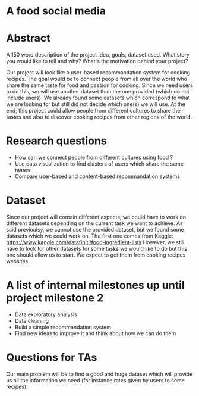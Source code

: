 # A food social media  

# Abstract
A 150 word description of the project idea, goals, dataset used. What story you would like to tell and why? What's the motivation behind your project?

Our project will look like a user-based recommandation system for cooking recipes. The goal would be to connect people from all over the world who share the same taste for food and passion for cooking. Since we need users to do this, we will use another dataset than the one provided (which do not include users). We already found some datasets which correspond to what we are looking for but still did not decide which one(s) we will use. 
At the end, this project could allow people from different cultures to share their tastes and also to discover cooking recipes from other regions of the world.

# Research questions
- How can we connect people from different cultures using food ? 
- Use data visualization to find clusters of users which share the same tastes
- Compare user-based and content-based recommandation systems

# Dataset
Since our project will contain different aspects, we could have to work on different datasets depending on the current task we want to achieve. As said previoulsy, we cannot use the provided dataset, but we found some datasets which we could work on.
The first one comes from Kaggle:
https://www.kaggle.com/datafiniti/food-ingredient-lists
However, we still have to look for other datasets for some tasks we would like to do but this one should allow us to start.
We expect to get them from cooking recipes websites. 

# A list of internal milestones up until project milestone 2
- Data exploratory analysis
- Data cleaning
- Build a simple recommandation system 
- Find new ideas to improve it and think about how we can do them 

# Questions for TAs
Our main problem will be to find a good and huge dataset which will provide us all the information we need (for instance rates given by users to some recipes).


